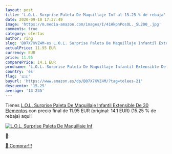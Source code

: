 ```yaml
---
layout: post
title: 'L.O.L. Surprise Paleta De Maquillaje Inf al 15.25 % de rebaja'
date: 2020-09-10 17:27:49
image: 'https://m.media-amazon.com/images/I/41HkpnPosOL._SL200_.jpg'
comments: true
category: ofertas
author: ring
slug: 'B07X7XVZ4M-es L.O.L. Surprise Paleta De Maquillaje Infantil Extensible De 30 Elementos'
actualPrice: 11.95 EUR
currency: EUR
price: 11.95
comparePrice: 14.1 EUR
prodname: 'L.O.L. Surprise Paleta De Maquillaje Infantil Extensible De 30 Elementos'
country: 'es'
flag: '🇪🇸'
buyurl: 'https://www.amazon.es/dp/B07X7XVZ4M/?tag=tolees-21'
descuento: '15.25'
average: '13.235'
---
```


Tienes [L.O.L. Surprise Paleta De Maquillaje Infantil Extensible De 30 Elementos](https://www.amazon.es/dp/B07X7XVZ4M/?tag=tolees-21) con precio final de  11.95 EUR (original: 14.1 EUR) (15.25 %  de rebaja) aqui!

[![L.O.L. Surprise Paleta De Maquillaje Inf](https://m.media-amazon.com/images/I/41HkpnPosOL._SL200_.jpg)](https://www.amazon.es/dp/B07X7XVZ4M/?tag=tolees-21)

🔎:


[🛒 Comprar!!!](https://www.amazon.es/dp/B07X7XVZ4M/?tag=tolees-21)
